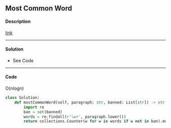 ## Most Common Word

#### Description

[link](https://leetcode.com/problems/most-common-word/)

---

#### Solution

- See Code

---

#### Code

O(nlogn)

```python
class Solution:
    def mostCommonWord(self, paragraph: str, banned: List[str]) -> str:
        import re
        ban = set(banned)
        words = re.findall(r'\w+', paragraph.lower())
        return collections.Counter(w for w in words if w not in ban).most_common(1)[0][0]
```